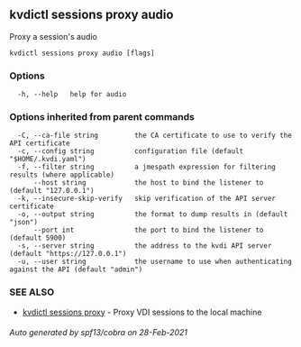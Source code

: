 ## kvdictl sessions proxy audio

Proxy a session's audio

```
kvdictl sessions proxy audio [flags]
```

### Options

```
  -h, --help   help for audio
```

### Options inherited from parent commands

```
  -C, --ca-file string         the CA certificate to use to verify the API certificate
  -c, --config string          configuration file (default "$HOME/.kvdi.yaml")
  -f, --filter string          a jmespath expression for filtering results (where applicable)
      --host string            the host to bind the listener to (default "127.0.0.1")
  -k, --insecure-skip-verify   skip verification of the API server certificate
  -o, --output string          the format to dump results in (default "json")
      --port int               the port to bind the listener to (default 5900)
  -s, --server string          the address to the kvdi API server (default "https://127.0.0.1")
  -u, --user string            the username to use when authenticating against the API (default "admin")
```

### SEE ALSO

* [kvdictl sessions proxy](kvdictl_sessions_proxy.md)	 - Proxy VDI sessions to the local machine

###### Auto generated by spf13/cobra on 28-Feb-2021
